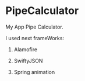 # PipeCalculator
My App Pipe Calculator.

I used next frameWorks:

1) Alamofire

2) SwiftyJSON

3) Spring animation
